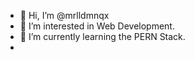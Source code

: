 - 👋 Hi, I’m @mrlldmnqx
- 👀 I’m interested in Web Development.
- 🌱 I’m currently learning the PERN Stack.
- 

<!---
mrlldmnqx/mrlldmnqx is a ✨ special ✨ repository because its `README.md` (this file) appears on your GitHub profile.
You can click the Preview link to take a look at your changes.
--->
